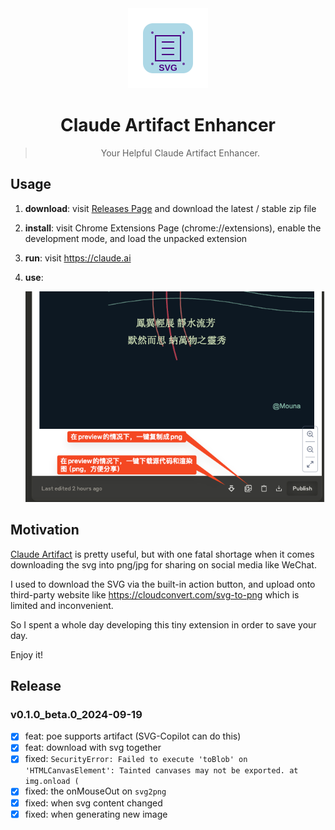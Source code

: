 
<div align="center">
  <img src="assets/logo.svg" alt="logo" width="128" height="128">
  <h1>Claude Artifact Enhancer</h1>
  <blockquote>Your Helpful Claude Artifact Enhancer. </blockquote>
</div>

## Usage

1. **download**: visit [Releases Page](https://github.com/cs-magic/exts_chrome_claude-enhancer/releases) and download the latest / stable zip file
2. **install**: visit Chrome Extensions Page (chrome://extensions), enable the development mode, and load the unpacked extension
3. **run**: visit https://claude.ai
4. **use**:

    ![img.png](assets/v0.3.0-artifact.png)

## Motivation

[Claude Artifact](https://support.anthropic.com/en/articles/9487310-what-are-artifacts-and-how-do-i-use-them) is pretty useful, but with one fatal shortage when it comes downloading the svg into png/jpg for sharing on social media like WeChat.

I used to download the SVG via the built-in action button, and upload onto third-party website like https://cloudconvert.com/svg-to-png which is limited and inconvenient.

So I spent a whole day developing this tiny extension in order to save your day.

Enjoy it!

## Release

### v0.1.0_beta.0_2024-09-19

- [x] feat: poe supports artifact (SVG-Copilot can do this)
- [x] feat: download with svg together
- [x] fixed: `SecurityError: Failed to execute 'toBlob' on 'HTMLCanvasElement': Tainted canvases may not be exported. at img.onload (`
- [x] fixed: the onMouseOut on `svg2png`
- [x] fixed: when svg content changed
- [x] fixed: when generating new image
